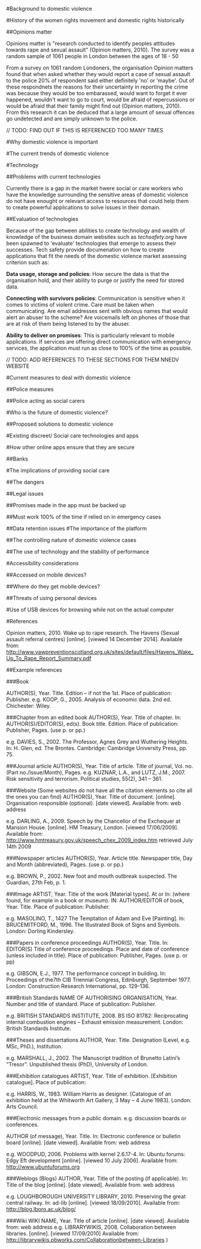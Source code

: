 #Background to domestic violence

#History of the women rights movement and domestic rights historically

##Opinions matter

Opinions matter is "research conducted to identify peoples attitudes towards rape and sexual assault" (Opinion matters, 2010). The survey was a random sample of 1061 people in London between the ages of 18 - 50 

From a survey on 1061 random Londoners, the organisation Opinion matters found that when asked whether they would report a case of sexual assault to the police 20% of respondent said either definitely 'no' or 'maybe'. Out of these respondnets the reasons for their uncertainty in reporting the crime was because they would be too embarassed, would want to forget it ever happened, wouldn't want to go to court, would be afraid of repercussions or would be afraid that their family might find out (Opinion matters, 2010). From this research it can be deduced that a large amount of sexual offences go undetected and are simply unknown to the police. 

// TODO: FIND OUT IF THIS IS REFERENCED TOO MANY TIMES

#Why domestic violence is important

#The current trends of domestic violence

#Technology

##Problems with current technologies

Currently there is a gap in the market hwere social or care workers who have the knowledge surrounding the sensitive areas of domestic violence do not have enought or relevant access to resources that could help them to create powerful applications to solve issues in their domain. 

##Evaluation of technologies

Because of the gap between abilities to create technology and wealth of knowledge of the business domain websites such as _techsafety.org_ have been spawned to 'evaluate' technologies that emerge to assess their successes. Tech safety provide documenation on how to create applications that fit the needs of the domestic violence market assessing criterion such as:

__Data usage, storage and policies__: How secure the data is that the organisation hold, and their ability to purge or justify the need for stored data.

__Connecting with survivors policies__: Communication is sensitive when it comes to victims of violent crime. Care must be taken when communicating. Are email addresses sent with obvious names that would alert an abuser to the scheme? Are voicemails left on phones of those that are at risk of them being listened to by the abuser. 

__Ability to deliver on promises__: This is particularly relevant to mobile applications. If services are offering direct communication with emergency services, the application must run as close to 100% of the time as possible. 

// TODO: ADD REFERENCES TO THESE SECTIONS FOR THEM NNEDV WEBSITE


#Current measures to deal with domestic violence

##Police measures

##Police acting as social carers

#Who is the future of domestic violence?

##Proposed solutions to domestic violence

#Existing discreet/ Social care technologies and apps

#How other online apps ensure that they are secure

##Banks

#The implications of providing social care

##The dangers

##Legal issues

##Promises made in the app must be backed up

##Must work 100% of the time if relied on in emergency cases

##Data retention issues
#The importance of the platform

##The controlling nature of domestic violence cases

##The use of technology and the stability of performance

#Accessibility considerations

##Accessed on mobile devices?

##Where do they get mobile devices?

##Threats of using personal devices

#Use of USB devices for browsing while not on the actual computer

#References

Opinion matters, 2010. Wake up to rape research. The Havens (Sexual assault referral centres) [online]. [viewed 14 December 2014]. Available from: http://www.vawpreventionscotland.org.uk/sites/default/files/Havens_Wake_Up_To_Rape_Report_Summary.pdf

##Example references


###Book

AUTHOR(S), Year. Title. Edition – if not the 1st. Place of publication: Publisher.
e.g. KOOP, G., 2005. Analysis of economic data. 2nd ed. Chichester: Wiley.

###Chapter from an edited book
AUTHOR(S), Year. Title of chapter. In: AUTHOR(S)/EDITOR(S), ed(s). Book title.
Edition. Place of publication: Publisher, Pages. (use p. or pp.)

e.g. DAVIES, S., 2002. The Professor, Agnes Grey and Wuthering Heights. In: H.
Glen, ed. The Brontes. Cambridge: Cambridge University Press, pp. 75.

###Journal article
AUTHOR(S), Year. Title of article. Title of journal, Vol. no.(Part no./Issue/Month),
Pages.
e.g. KUZNAR, L.A., and LUTZ, J.M., 2007. Risk sensitivity and terrorism.
Political studies, 55(2), 341 – 361.

###Website
(Some websites do not have all the citation elements so cite all the ones you can
find)
AUTHOR(S), Year. Title of document. [online]. Organisation responsible (optional).
[date viewed]. Available from: web address

e.g. DARLING, A., 2009. Speech by the Chancellor of the Exchequer at Mansion
House. [online]. HM Treasury, London. [viewed 17/06/2009]. Available from:
http://www.hmtreasury.gov.uk/speech_chex_2009_index.htm retrieved July 14th 2009

###Newspaper articles
AUTHOR(S), Year. Article title. Newspaper title, Day and Month (abbreviated), Pages.
(use p. or pp.)

e.g. BROWN, P., 2002. New foot and mouth outbreak suspected. The Guardian,
27th Feb, p. 1.

###Image
ARTIST, Year. Title of the work [Material types]. At or In: (where found, for example in
a book or museum). IN: AUTHOR/EDITOR of book, Year. Title. Place of publication:
Publisher.

e.g. MASOLINO, T., 1427 The Temptation of Adam and Eve [Painting]. In:
BRUCEMITFORD, M., 1996. The Illustrated Book of Signs and Symbols.
London: Dorling Kindersley.

###Papers in conference proceedings
AUTHOR(S), Year. Title. In: EDITOR(S) Title of conference proceedings. Place and
date of conference (unless included in title). Place of publication: Publisher, Pages.
(use p. or pp)

e.g. GIBSON, E.J., 1977. The performance concept in building. In: Proceedings
of the7th CIB Triennial Congress, Edinburgh, September 1977. London:
Construction Research International, pp. 129-136.

###British Standards
NAME OF AUTHORISING ORGANISATION, Year. Number and title of standard.
Place of publication: Publisher.

e.g. BRITISH STANDARDS INSTITUTE, 2008. BS ISO 81782: Reciprocating
internal combustion engines – Exhaust emission measurement. London:
British Standards Institute.

###Theses and dissertations
AUTHOR, Year. Title. Designation (Level, e.g. MSc, PhD.), Institution.

e.g. MARSHALL, J., 2002. The Manuscript tradition of Brunetto Latini’s
“Tresor”. Unpublished thesis (PhD), University of London.

###Exhibition catalogues
ARTIST, Year. Title of exhibition. [Exhibition catalogue]. Place of 
publication:

e.g. HARRIS, W., 1983. William Harris as designer. [Catalogue of an exhibition
held at the Whitworth Art Gallery, 3 May – 4 June 1983]. London: Arts Council.

###Electronic messages from a public domain. e.g. discussion boards or conferences.

AUTHOR (of message), Year. Title. In: Electronic conference or bulletin board [online].
[date viewed]. Available from: web address

e.g. WOODPUD, 2006. Problems with kernel 2.6.17-4. In: Ubuntu forums: Edgy
Eft development [online]. [viewed 10 July 2006]. Available from:
http://www.ubuntuforums.org

###Weblogs (Blogs)
AUTHOR, Year. Title of the posting (if applicable). In: Title of the blog [online]. [date
viewed]. Available from: web address

e.g. LOUGHBOROUGH UNIVERSITY LIBRARY, 2010. Preserving the great
central railway. In: ad-lib [online]. [viewed 18/09/2010]. Available from:
http://blog.lboro.ac.uk/blog/

###Wiki
WIKI NAME, Year. Title of article [online]. [date viewed]. Available from: web address
e.g. LIBRARYWIKIS, 2008. Collaboration between libraries. [online]. [viewed
17/09/2010] Available from: http://librarywikis.pbworks.com/Collaborationbetween-Libraries
)